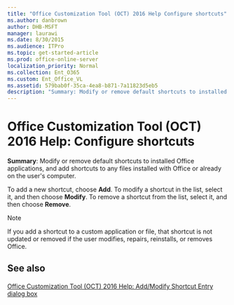 ```yaml
---
title: "Office Customization Tool (OCT) 2016 Help Configure shortcuts"
ms.author: danbrown
author: DHB-MSFT
manager: laurawi
ms.date: 8/30/2015
ms.audience: ITPro
ms.topic: get-started-article
ms.prod: office-online-server
localization_priority: Normal
ms.collection: Ent_O365
ms.custom: Ent_Office_VL
ms.assetid: 579bab0f-35ca-4ea8-b871-7a11823d5eb5
description: "Summary: Modify or remove default shortcuts to installed Office applications, and add shortcuts to any files installed with Office or already on the user's computer."
---
```


# Office Customization Tool (OCT) 2016 Help: Configure shortcuts

 **Summary**: Modify or remove default shortcuts to installed Office applications, and add shortcuts to any files installed with Office or already on the user's computer.
  
To add a new shortcut, choose **Add**. To modify a shortcut in the list, select it, and then choose **Modify**. To remove a shortcut from the list, select it, and then choose **Remove**.
  
> [!NOTE]
> If you add a shortcut to a custom application or file, that shortcut is not updated or removed if the user modifies, repairs, reinstalls, or removes Office. 
  
## See also

#### 

[Office Customization Tool (OCT) 2016 Help: Add/Modify Shortcut Entry dialog box](oct-2016-help-add-modify-shortcut-entry-dialog-box.md)

